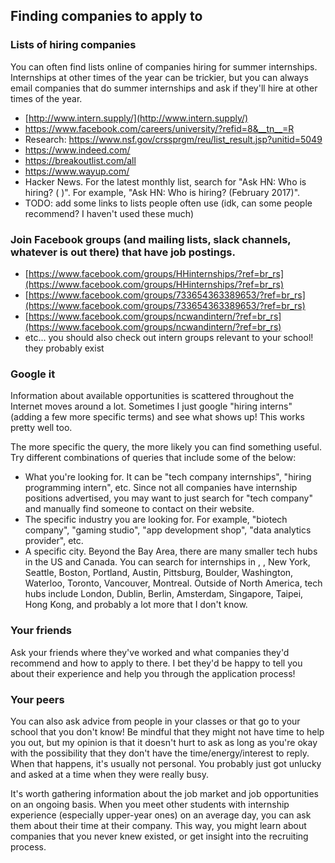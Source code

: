 ## Finding companies to apply to

### Lists of hiring companies

You can often find lists online of companies hiring for summer internships. Internships at other times of the year can be trickier, but you can always email companies that do summer internships and ask if they'll hire at other times of the year.

- [http://www.intern.supply/](http://www.intern.supply/)
- https://www.facebook.com/careers/university/?refid=8&__tn__=R
- Research: https://www.nsf.gov/crssprgm/reu/list_result.jsp?unitid=5049
- https://www.indeed.com/
- https://breakoutlist.com/all
- https://www.wayup.com/
- Hacker News. For the latest monthly list, search for "Ask HN: Who is hiring? (<month> <year>)". For example, "Ask HN: Who is hiring? (February 2017)".
- TODO: add some links to lists people often use (idk, can some people recommend? I haven't used these much)

### Join Facebook groups (and mailing lists, slack channels, whatever is out there) that have job postings.

- [https://www.facebook.com/groups/HHinternships/?ref=br_rs](https://www.facebook.com/groups/HHinternships/?ref=br_rs)
- [https://www.facebook.com/groups/733654363389653/?ref=br_rs](https://www.facebook.com/groups/733654363389653/?ref=br_rs)
- [https://www.facebook.com/groups/ncwandintern/?ref=br_rs](https://www.facebook.com/groups/ncwandintern/?ref=br_rs)
- etc... you should also check out intern groups relevant to your school! they probably exist

### Google it

Information about available opportunities is scattered throughout the Internet moves around a lot. Sometimes I just google "hiring interns" (adding a few more specific terms) and see what shows up! This works pretty well too.

The more specific the query, the more likely you can find something useful. Try different combinations of queries that include some of the below:
- What you're looking for. It can be "tech company internships", "hiring programming intern", etc. Since not all companies have internship positions advertised, you may want to just search for "tech company" and manually find someone to contact on their website.
- The specific industry you are looking for. For example, "biotech company", "gaming studio", "app development shop", "data analytics provider", etc.
- A specific city. Beyond the Bay Area, there are many smaller tech hubs in the US and Canada. You can search for internships in <your city>, <a big city near you>, New York, Seattle, Boston, Portland, Austin, Pittsburg, Boulder, Washington, Waterloo, Toronto, Vancouver, Montreal. Outside of North America, tech hubs include London, Dublin, Berlin, Amsterdam, Singapore, Taipei, Hong Kong, and probably a lot more that I don't know.

### Your friends

Ask your friends where they've worked and what companies they'd recommend and how to apply to there. I bet they'd be happy to tell you about their experience and help you through the application process!

### Your peers

You can also ask advice from people in your classes or that go to your school that you don't know! Be mindful that they might not have time to help you out, but my opinion is that it doesn't hurt to ask as long as you're okay with the possibility that they don't have the time/energy/interest to reply. When that happens, it's usually not personal. You probably just got unlucky and asked at a time when they were really busy.

It's worth gathering information about the job market and job opportunities on an ongoing basis. When you meet other students with internship experience (especially upper-year ones) on an average day, you can ask them about their time at their company. This way, you might learn about companies that you never knew existed, or get insight into the recruiting process.
